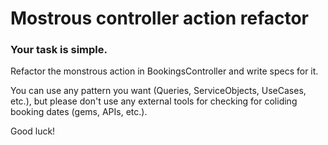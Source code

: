 # Mostrous controller action refactor

### Your task is simple.

Refactor the monstrous action in BookingsController and write specs for it.

You can use any pattern you want (Queries, ServiceObjects, UseCases, etc.), but please don't use any external tools for checking for coliding booking dates (gems, APIs, etc.).

Good luck!

